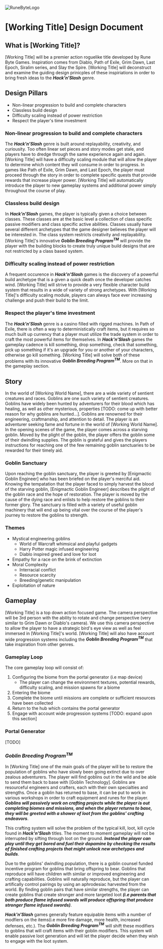 ![RuneByteLogo](https://github.com/benjaminfrs/PlaceHolder/assets/63012709/714bbf36-6453-4491-8045-0044f9c18bfa)
# [Working Title] Design Document

## What is [Working Title]?
[Working Title] will be a premier action roguelike title developed by Rune Byte Games. Inspiration comes from Diablo, Path of Exile, Grim Dawn, Last Epoch, Siralim series, and Slay the Spire. [Working Title] will deconstruct and examine the guiding design prinicples of these inspiriations in order to bring fresh ideas to the ***Hack'n'Slash*** genre.

## Design Pillars
- Non-linear progression to build and complete characters
- Classless build design
- Difficulty scaling instead of power restriction
- Respect the player's time investment

### Non-linear progression to build and complete characters
The ***Hack'n'Slash*** genre is built around replayability, creativity, and curiousity. Too often linear set pieces and story modes get stale, and players have to dredge through the same experience again and again. [Working Title] will have a difficulty scaling module that will allow the player to determine which content they will consume in order to progress. In games like Path of Exile, Grim Dawn, and Last Epoch, the player must proceed through the story in order to complete specific quests that provide rewards that increase player power. [Working Title] will automatically introduce the player to new gameplay systems and additional power simply throughout the course of play.

### Classless build design
In ***Hack'n'Slash*** games, the player is typically given a choice between classes. These classes are at the basic level a collection of class specific passive modifiers and class specific active abilities. Classes usually have several different archetypes that the game designer believes the player will be interested in. The class system restricts creativity and replayability. [Working Title]'s innovative ***Goblin Breeding Program<sup>TM</sup>*** will provide the player with the building blocks to create truly unique build designs that are not restricted by a class based system. 

### Difficulty scaling instead of power restriction
A frequent occurence in ***Hack'n'Slash*** games is the discovery of a powerful build archetype that is a given a quick death once the developer catches wind. [Working Title] will strive to provide a very flexible character build system that results in a wide of variety of strong archetypes. With [Working Title]'s difficulty scaling module, players can always face ever increasing challenge and push their build to the limit.

### Respect the player's time investment
The ***Hack'n'Slash*** genre is a casino filled with rigged machines. In Path of Exile, there is often a way to deterministically craft items, but it requires so much built up currency that a player must utilize the trade system in order to craft the most powerful items for themselves. In ***Hack'n'Slash*** games the gameplay cadence is kill something, drop something, check that something, pick up something if it's an upgrade for you or another of your characters, otherwise go kill something. [Working Title] will solve both of these problems with its innovative ***Goblin Breeding Program<sup>TM</sup>***. More on that in the gameplay section.

## Story
In the world of [Working World Name], there are a wide variety of sentient creatures and races. Goblins are one such variety of sentient creatures. Goblins have widely been hunted by adventurers for their blood which has healing, as well as other mysterious, properties [TODO: come up with better reason for why goblins are hunted...]. Goblins are renowned for their engineering, craftmanship, and attention to detail. The player is an adventurer seeking fame and fortune in the world of [Working World Name]. In the opening scenes of the game, the player comes across a starving goblin. Moved by the plight of the goblin, the player offers the goblin some of their dwindling supplies. The goblin is grateful and gives the players instructions for reaching one of the few remaining goblin sanctuaries to be rewarded for their timely aid.

### Goblin Sanctuary
Upon reaching the goblin sanctuary, the player is greeted by [Enigmactic Goblin Engineer] who has been briefed on the player's merciful aid. Knowing the tempatation that the player faced to simply harvest the blood of the starving goblin, [Enigmactic Goblin Engineer] describes the plight of the goblin race and the hope of restoration. The player is moved by the cause of the dying race and enlists to help restore the goblins to their former glory. The sanctuary is filled with a variety of useful goblin machinery that will end up being vital over the course of the player's journey to restore the goblins to strength.

### Themes
- Mystical engineering goblins
  - World of Warcraft whimsical and playful gadgets
  - Harry Potter magic infused engineering
  - Diablo inspired greed and love for loot
- Empathy for a race on the brink of extinction
- Moral Complexity
    - Interracial conflict
    - Resource scarcity
    - Breeding/genetic manipulation
- Exploitation of nature

## Gameplay
[Working Title] is a top down action focused game. The camera perspective will be 3rd person with the ability to rotate and change perspective (very similar to Grim Dawn or Diablo's camera). We use this camera perspective to allow the player to have a strategic bird's eye view as well as feel immersed in [Working Title]'s world. [Working Title] will also have account wide progression systems including the ***Goblin Breeding Program<sup>TM</sup>*** that take inspiration from other genres.

### Gameplay Loop
The core gameplay loop will consist of:
1. Configuring the biome from the portal generator (i.e map device)
    - The player can change the environment textures, potential rewards, difficulty scaling, and mission spawns for a biome
2. Entering the biome
3. Complete the biome until missions are complete or sufficient resources have been collected
4. Return to the hub which contains the portal generator
5. Engage with account wide progression systems [TODO: expand upon this section]

### Portal Generator
[TODO]

### ***Goblin Breeding Program<sup>TM</sup>***
In [Working Title] one of the main goals of the player will be to restore the population of goblins who have slowly been going extinct due to over zealous adventurers. The player will find goblins out in the wild and be able to send them back to base with [Goblin Technology]. Goblins are resourceful engineers and crafters, each with their own specialties and strengths. Once a goblin has returned to base, it can be put to work in various workshops in order to craft equipment and runes for the player. ***Goblins will passively work on crafting projects while the player is out completing biomes and missions, and when the player returns to base, they will be greeted with a shower of loot from the goblins' crafting endeavors***.

This crafting system will solve the problem of the typical kill, loot, kill cycle found in ***Hack'n'Slash*** titles. The moment to moment gameplay will not be interrupted by sifting through loot on the ground. ***Instead the player can play until they get bored and fuel their dopamine by checking the results of finished crafting projects that might unlock new archetypes and builds***.

Due to the goblins' dwindling population, there is a goblin counsel funded incentive program for goblins that bring offspring to bear. Goblins that reproduce will have children with similar or improved engineering and crafting capabilities. Goblins will naturally reproduce, but the player can artifically control pairings by using an aphrodesiac harvested from the world. By finding goblin pairs that have similar strengths, the player can create goblins that create stronger and more targeted loot ***(i.e parents that both produce flame infused swords will produce offspring that produce stronger flame infused swords)***.

***Hack'n'Slash*** games generally feature equipable items with a number of modfiers on the items(i.e more fire damage, more health, increased defenses, etc.). The ***Goblin Breeding Program<sup>TM</sup>*** will shift these modifiers to goblins that will craft items with their goblin modifiers. This system will enable passive loot generation and will let the player decide when they wish to engage with the loot system. 
